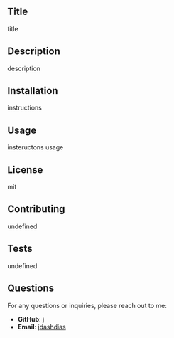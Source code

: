 
  
  ## Title 

  title
  
  ## Description
  
  description
  
  ## Installation
  
  instructions
  
  ## Usage
  
  insteructons usage
  
  ## License
  
  mit 
  
  ## Contributing
  
  undefined
  
  ## Tests
  
  undefined
  
  ## Questions
  
  For any questions or inquiries, please reach out to me:
  
  - **GitHub**: [j](https://github.com/j)
  - **Email**: [jdashdias](mailto:jdashdias)
    